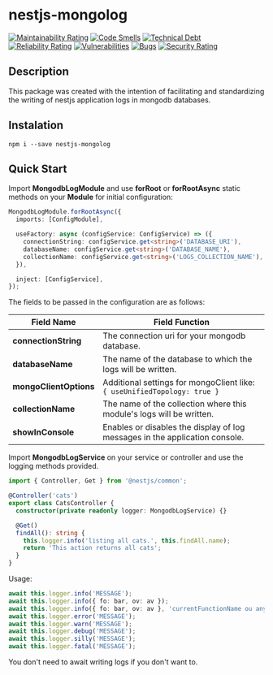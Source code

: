 # nestjs-mongolog

[![Maintainability Rating](https://sonarcloud.io/api/project_badges/measure?project=Anderson-SG_nestjs-mongolog&metric=sqale_rating)](https://sonarcloud.io/summary/new_code?id=Anderson-SG_nestjs-mongolog) [![Code Smells](https://sonarcloud.io/api/project_badges/measure?project=Anderson-SG_nestjs-mongolog&metric=code_smells)](https://sonarcloud.io/summary/new_code?id=Anderson-SG_nestjs-mongolog) [![Technical Debt](https://sonarcloud.io/api/project_badges/measure?project=Anderson-SG_nestjs-mongolog&metric=sqale_index)](https://sonarcloud.io/summary/new_code?id=Anderson-SG_nestjs-mongolog) [![Reliability Rating](https://sonarcloud.io/api/project_badges/measure?project=Anderson-SG_nestjs-mongolog&metric=reliability_rating)](https://sonarcloud.io/summary/new_code?id=Anderson-SG_nestjs-mongolog) [![Vulnerabilities](https://sonarcloud.io/api/project_badges/measure?project=Anderson-SG_nestjs-mongolog&metric=vulnerabilities)](https://sonarcloud.io/summary/new_code?id=Anderson-SG_nestjs-mongolog) [![Bugs](https://sonarcloud.io/api/project_badges/measure?project=Anderson-SG_nestjs-mongolog&metric=bugs)](https://sonarcloud.io/summary/new_code?id=Anderson-SG_nestjs-mongolog) [![Security Rating](https://sonarcloud.io/api/project_badges/measure?project=Anderson-SG_nestjs-mongolog&metric=security_rating)](https://sonarcloud.io/summary/new_code?id=Anderson-SG_nestjs-mongolog)

## Description

This package was created with the intention of facilitating and standardizing the writing of nestjs application logs in mongodb databases.

## Instalation

`npm i --save nestjs-mongolog`

## Quick Start

Import **MongodbLogModule** and use **forRoot** or **forRootAsync** static methods on your **Module** for initial configuration:</li>

```typescript
MongodbLogModule.forRootAsync({
  imports: [ConfigModule],

  useFactory: async (configService: ConfigService) => ({
    connectionString: configService.get<string>('DATABASE_URI'),
    databaseName: configService.get<string>('DATABASE_NAME'),
    collectionName: configService.get<string>('LOGS_COLLECTION_NAME'),
  }),

  inject: [ConfigService],
});
```

The fields to be passed in the configuration are as follows:

| Field Name             | Field Function                                                              |
| ---------------------- | --------------------------------------------------------------------------- |
| **connectionString**   | The connection uri for your mongodb database.                               |
| **databaseName**       | The name of the database to which the logs will be written.                 |
| **mongoClientOptions** | Additional settings for mongoClient like: `{ useUnifiedTopology: true }`    |
| **collectionName**     | The name of the collection where this module's logs will be written.        |
| **showInConsole**      | Enables or disables the display of log messages in the application console. |

Import **MongodbLogService** on your service or controller and use the logging methods provided.

```typescript
import { Controller, Get } from '@nestjs/common';

@Controller('cats')
export class CatsController {
  constructor(private readonly logger: MongodbLogService) {}

  @Get()
  findAll(): string {
    this.logger.info('listing all cats.', this.findAll.name);
    return 'This action returns all cats';
  }
}
```

Usage:

```typescript
await this.logger.info('MESSAGE');
await this.logger.info({ fo: bar, ov: av });
await this.logger.info({ fo: bar, ov: av }, 'currentFunctionName ou any ContextData');
await this.logger.error('MESSAGE');
await this.logger.warn('MESSAGE');
await this.logger.debug('MESSAGE');
await this.logger.silly('MESSAGE');
await this.logger.fatal('MESSAGE');
```

You don't need to await writing logs if you don't want to.

</ol>

